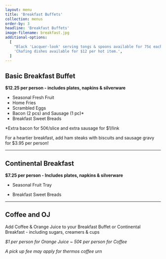 ```yaml
---
layout: menu
title: 'Breakfast Buffets'
collection: menus
order-by: 3
headline: 'Breakfast Buffets'
image-filename: breakfast.jpg
additional-options:
  [
    "Black 'Lacquer-look' serving tongs & spoons available for 75¢ each.",
    'Chafing dishes available for $12 per hot item.',
  ]
---
```


## Basic Breakfast Buffet

**\$12.25 per person - includes plates, napkins & silverware**

- Seasonal Fresh Fruit
- Home Fries
- Scrambled Eggs
- Bacon (2 pcs) and Sausage (1 pc)\*
- Breakfast Sweet Breads

\*Extra bacon for 50¢/slice and extra sausage for \$1/link

For a heartier breakfast, add ham steaks with biscuits and sausage gravy for
\$3.95 per person!

---

## Continental Breakfast

**\$7.25 per person - Includes plates, napkins & silverware**

- Seasonal Fruit Tray

- Breakfast Sweet Breads

---

## Coffee and OJ

Add Coffee & Orange Juice to your Breakfast Buffet or Continental Breakfast -
including sugars, creamers & cups

_\$1 per person for Orange Juice ~ 50¢ per person for Coffee_

_A pick up fee may apply for thermos coffee urn_
